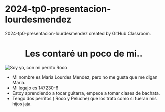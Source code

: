 # 2024-tp0-presentacion-lourdesmendez
2024-tp0-presentacion-lourdesmendez created by GitHub Classroom.
<h1 align="center">Les contaré un poco de mi.. </h1>

![Soy yo, con mi perrito Roco](https://github.com/pdepjm/2024-tp0-presentacion-lourdesmendez/assets/43586851/c594c8a9-f5d0-4b04-9bde-7a6e86ce0b9f)

- Mi nombre es Maria Lourdes Mendez, pero no me gusta que me digan Maria.
- Mi legajo es 147230-6
- Estoy aprendiendo a tocar guitarra, empece a tomar clases de bachata.
- Tengo dos perritos ( Roco y Peluche) que los trato como si fueran mis hijos jaja.

  
